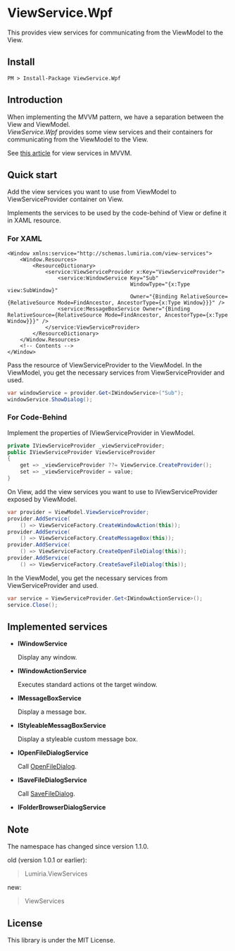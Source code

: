 # ViewService.Wpf
This provides view services for communicating from the ViewModel to the View.

## Install
~~~
PM > Install-Package ViewService.Wpf
~~~

## Introduction
When implementing the MVVM pattern, we have a separation between the View and ViewModel.  
*ViewService.Wpf* provides some view services and their containers for communicating from the ViewModel to the View.

See [this article](https://docs.microsoft.com/en-us/archive/msdn-magazine/2013/march/mvvm-messenger-and-view-services-in-mvvm) for view services in MVVM.


## Quick start
Add the view services you want to use from ViewModel to ViewServiceProvider container on View.

Implements the services to be used by the code-behind of View or define it in XAML resource.

### For XAML
```markup
<Window xmlns:service="http://schemas.lumiria.com/view-services">
    <Window.Resources>
        <ResourceDictionary>
            <service:ViewServiceProvider x:Key="ViewServiceProvider">
                <service:WindowService Key="Sub"
                                       WindowType="{x:Type view:SubWindow}"
                                       Owner="{Binding RelativeSource={RelativeSource Mode=FindAncestor, AncestorType={x:Type Window}}}" /> 
                <service:MessageBoxService Owner="{Binding RelativeSource={RelativeSource Mode=FindAncestor, AncestorType={x:Type Window}}}" />
            </service:ViewServiceProvider>
        </ResourceDictionary>
    </Window.Resources>
    <!-- Contents -->
</Window>
```
Pass the resource of ViewServiceProvider to the ViewModel.
In the ViewModel, you get the necessary services from ViewServiceProvider and used.

```csharp
var windowService = provider.Get<IWindowService>("Sub");
windowService.ShowDialog();
```


### For Code-Behind

Implement the properties of IViewServiceProvider in ViewModel.

```csharp
private IViewServiceProvider _viewServiceProvider;
public IViewServiceProvider ViewServiceProvider
{
    get => _viewServiceProvider ??= ViewService.CreateProvider();
    set => _viewServiceProvider = value;
}
```

On View, add the view services you want to use to IViewServiceProvider exposed by ViewModel.

```csharp
var provider = ViewModel.ViewServiceProvider;
provider.AddService(
    () => ViewServiceFactory.CreateWindowAction(this));
provider.AddService(
    () => ViewServiceFactory.CreateMessageBox(this));
provider.AddService(
    () => ViewServiceFactory.CreateOpenFileDialog(this));
provider.AddService(
    () => ViewServiceFactory.CreateSaveFileDialog(this));
```

In the ViewModel, you get the necessary services from ViewServiceProvider and used.

```csharp
var service = ViewServiceProvider.Get<IWindowActionService>();
service.Close();
```

## Implemented services
* **IWindowService**
    
    Display any window.

* **IWindowActionService**

    Executes standard actions ot the target window.

* **IMessageBoxService**

    Display a message box.

* **IStyleableMessagBoxService**

    Display a styleable custom message box.

* **IOpenFileDialogService**

    Call [OpenFileDialog](https://docs.microsoft.com/ja-jp/dotnet/api/microsoft.win32.openfiledialog).

* **ISaveFileDialogService**

    Call [SaveFileDialog](https://docs.microsoft.com/ja-jp/dotnet/api/microsoft.win32.savefiledialog).

* **IFolderBrowserDialogService**


## Note
The namespace has changed since version 1.1.0.

old (version 1.0.1 or earlier):
> Lumiria.ViewServices

new:
> ViewServices


## License
This library is under the MIT License.